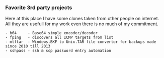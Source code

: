 ### Favorite 3rd party projects

Here at this place I have some clones
taken from other people on internet.
All they are usefull for my work even there
is no much of my commitment.

```
- b64     - Base64 simple encoder/decoder
- fping   - discovers all ICMP targets from list
- mtftar  - Windows.BKF to Unix.TAR file convertor for backups made since 2010 till 2013
- sshpass - ssh & scp password entry automation
```


